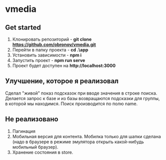 # vmedia

## Get started
1. Клонировать репозиторий - **git clone https://github.com/obronov/vmedia.git**
2. Перейти в папку проекта - **cd .\app**
3. Установить зависимости - **npm i**
4. Запустить проект - **npm run serve**
5. Проект будет доступен на **http://localhost:3000**

## Улучшение, которое я реализовал

Сделал "живой" показ подсказок при вводе значения в строке поиска. Делается запрос к базе и из базы возвращаются подсказки для группы, в которой мы находимся. Поиск производится по полю name.

## Не реализовано 

1. Пагинация
2. Мобильная версия для контента. Мобилка только для шапки сделана (надо в браузере в режиме эмулятора открыть какой-нибудь мобильный браузер).
3. Хранение состояния в store. 

